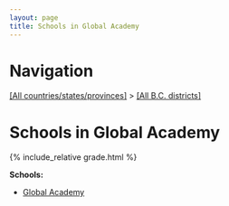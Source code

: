 ```yaml
---
layout: page
title: Schools in Global Academy
---
```

# Navigation

[[All countries/states/provinces]](../..) > [[All B.C. districts]](..)

# Schools in Global Academy

{% include_relative grade.html %}

**Schools:**

- [Global Academy](Global_Academy.md)
